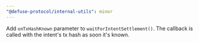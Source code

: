 ```yaml
---
"@defuse-protocol/internal-utils": minor
---
```


Add `onTxHashKnown` parameter to `waitForIntentSettlement()`. The callback is called with the intent's tx hash as soon it's known.
